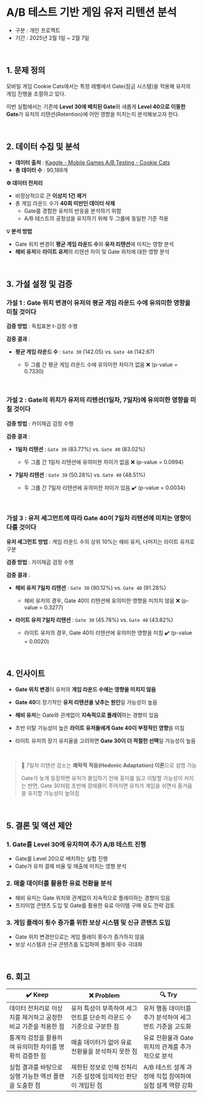 # A/B 테스트 기반 게임 유저 리텐션 분석
- 구분 : 개인 프로젝트
- 기간 : 2025년 2월 1일 ~ 2월 7일

<br>

## 1. 문제 정의
모바일 게임 Cookie Cats에서는 특정 레벨에서 Gate(잠금 시스템)을 적용해 유저의 게임 진행을 조절하고 있다.

이번 실험에서는 기존에 **Level 30에 배치된 Gate**와 새롭게 **Level 40으로 이동한 Gate**가 유저의 리텐션(Retention)에 어떤 영향을 미치는지 분석해보고자 한다.

<br>

## 2. 데이터 수집 및 분석
- **데이터 출처** : [Kaggle - Mobile Games A/B Testing - Cookie Cats](https://www.kaggle.com/datasets/mursideyarkin/mobile-games-ab-testing-cookie-cats)
- **총 데이터 수** : 90,189개

**⚙️ 데이터 전처리**
- 비정상적으로 큰 **이상치 1건 제거**  
- 총 게임 라운드 수가 **40회 미만인 데이터 삭제**
  - Gate를 경험한 유저의 반응을 분석하기 위함  
  - A/B 테스트의 공정성을 유지하기 위해 두 그룹에 동일한 기준 적용  

**💡 분석 방법**
- Gate 위치 변경이 **평균 게임 라운드 수**와 **유저 리텐션**에 미치는 영향 분석
- **헤비 유저**와 **라이트 유저**의 리텐션 차이 및 Gate 위치에 대한 영향 분석

<br>

## 3. 가설 설정 및 검증

### 가설 1 : Gate 위치 변경이 유저의 평균 게임 라운드 수에 유의미한 영향을 미칠 것이다
**검증 방법** : 독립표본 t-검정 수행

**검증 결과** :
- **평균 게임 라운드 수** : `Gate 30` (142.05) vs. `Gate 40` (142.67)

  - 두 그룹 간 평균 게임 라운드 수에 유의미한 차이가 없음 ❌ (p-value = 0.7330)

<br>

### 가설 2 : Gate의 위치가 유저의 리텐션(1일차, 7일차)에 유의미한 영향을 미칠 것이다
**검증 방법** : 카이제곱 검정 수행

**검증 결과** :
- **1일차 리텐션** : `Gate 30` (83.77%) vs. `Gate 40` (83.02%)
  - 두 그룹 간 1일차 리텐션에 유의미한 차이가 없음 ❌ (p-value = 0.0994)

- **7일차 리텐션** : `Gate 30` (50.28%) vs. `Gate 40` (48.51%)
  - 두 그룹 간 7일차 리텐션에 유의미한 차이가 있음 ✔️ (p-value = 0.0034)

<br>

### 가설 3 : 유저 세그먼트에 따라 Gate 40이 7일차 리텐션에 미치는 영향이 다를 것이다
**유저 세그먼트 방법** : 게임 라운드 수의 상위 10%는 헤비 유저, 나머지는 라이트 유저로 구분

**검증 방법** : 카이제곱 검정 수행

**검증 결과** :
- **헤비 유저 7일차 리텐션** : `Gate 30` (90.12%) vs. `Gate 40` (91.28%)
  - 헤비 유저의 경우, Gate 40이 리텐션에 유의미한 영향을 미치지 않음 ❌ (p-value = 0.3277)

- **라이트 유저 7일차 리텐션** : `Gate 30` (45.78%) vs. `Gate 40` (43.82%)
  - 라이트 유저의 경우, Gate 40이 리텐션에 유의미한 영향을 미침 ✔️ (p-value = 0.0020)

<br>

## 4. 인사이트

- **Gate 위치 변경**이 유저의 **게임 라운드 수에는 영향을 미치지 않음**

- **Gate 40**이 장기적인 **유저 리텐션을 낮추는 원인**일 가능성이 높음

- **헤비 유저**는 Gate와 관계없이 **지속적으로 플레이**하는 경향이 있음

- 초반 이탈 가능성이 높은 **라이트 유저들에게 Gate 40이 부정적인 영향**을 미침

- 라이트 유저의 장기 유지율을 고려하면 **Gate 30이 더 적절한 선택**일 가능성이 높음

<br>

> 📌 7일차 리텐션 감소는 **쾌락적 적응(Hedonic Adaptation) 이론**으로 설명 가능
> 
> Gate가 늦게 등장하면 유저가 몰입하기 전에 흥미를 잃고 이탈할 가능성이 커지는
> 반면, Gate 30처럼 초반에 장애물이 주어지면 유저가 게임을 쉬면서 즐거움을 유지할 가능성이 높아짐

<br>

## 5. 결론 및 액션 제안

### 1. Gate를 Level 30에 유지하며 추가 A/B 테스트 진행  
- Gate를 Level 20으로 배치하는 실험 진행  
- Gate가 유저 결제 비율 및 매출에 미치는 영향 분석  

### 2. 매출 데이터를 활용한 유료 전환율 분석
- 헤비 유저는 Gate 위치와 관계없이 지속적으로 플레이하는 경향이 있음  
- 프리미엄 콘텐츠 도입 및 Gate를 활용한 유료 아이템 구매 유도 전략 검토  

### 3. 게임 플레이 횟수 증가를 위한 보상 시스템 및 신규 콘텐츠 도입  
- Gate 위치 변경만으로는 게임 플레이 횟수가 증가하지 않음  
- 보상 시스템과 신규 콘텐츠를 도입하여 플레이 횟수 극대화  

<br>

## 6. 회고


| **✔️ Keep** | **❌ Problem** | **🔍 Try** |
|---------|-----------|--------|
| 데이터 전처리로 이상치를 제거하고 공정한 비교 기준을 적용한 점 | 유저 특성이 부족하여 세그먼트를 단순히 라운드 수 기준으로 구분한 점 | 유저 행동 데이터를 추가 분석하여 세그먼트 기준을 고도화 |
| 통계적 검정을 활용하여 유의미한 차이를 명확히 검증한 점 | 매출 데이터가 없어 유료 전환율을 분석하지 못한 점 | 유료 전환율과 Gate 위치의 관계를 추가적으로 분석 |
| 실험 결과를 바탕으로 실행 가능한 액션 플랜을 도출한 점 | 제한된 정보로 인해 전처리 기준 설정에 임의적인 판단이 개입된 점 | A/B 테스트 설계 과정에 직접 참여하여 실험 설계 역량 강화 |

